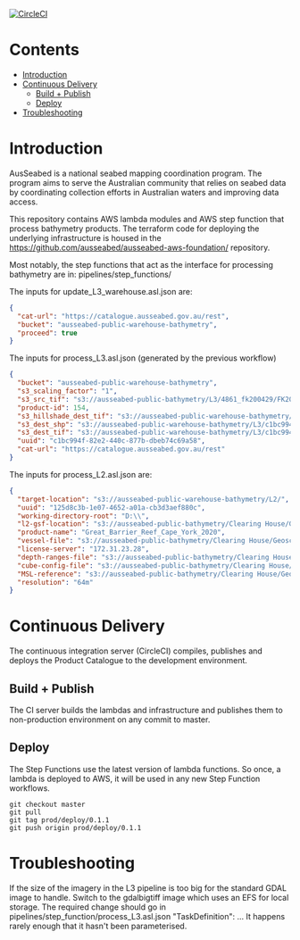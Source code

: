 [![CircleCI](https://circleci.com/gh/ausseabed/ausseabed-aws-tf-processing-pipeline.svg?style=svg&circle-token=46ef01ebd72b56ec05a514c067d23655292ac5d8)](https://circleci.com/gh/ausseabed/ausseabed-aws-tf-processing-pipeline)

<!-- omit in toc -->
# Contents
- [Introduction](#introduction)
- [Continuous Delivery](#continuous-delivery)
  - [Build + Publish](#build--publish)
  - [Deploy](#deploy)
- [Troubleshooting](#troubleshooting)

# Introduction
AusSeabed is a national seabed mapping coordination program. The program aims to serve the Australian community that relies on seabed data by coordinating collection efforts in Australian waters and improving data access. 

This repository contains AWS lambda modules and AWS step function that process bathymetry products. The terraform code for deploying the underlying infrastructure is housed in the https://github.com/ausseabed/ausseabed-aws-foundation/ repository.

Most notably, the step functions that act as the interface for processing bathymetry are in:
pipelines/step_functions/

The inputs for update_L3_warehouse.asl.json are:
```JSON
{
  "cat-url": "https://catalogue.ausseabed.gov.au/rest",
  "bucket": "ausseabed-public-warehouse-bathymetry",
  "proceed": true
}
```

The inputs for process_L3.asl.json (generated by the previous workflow)
```JSON
{
  "bucket": "ausseabed-public-warehouse-bathymetry",
  "s3_scaling_factor": "1",
  "s3_src_tif": "s3://ausseabed-public-bathymetry/L3/4861_fk200429/FK200429_Transit_to_McDermott_30m_CUBE_WGS84_floatingPtGeo.tif",
  "product-id": 154,
  "s3_hillshade_dest_tif": "s3://ausseabed-public-warehouse-bathymetry/L3/c1bc994f-82e2-440c-877b-dbeb74c69a58/asdf_000_asfd_Ellipsoid_hs.tif",
  "s3_dest_shp": "s3://ausseabed-public-warehouse-bathymetry/L3/c1bc994f-82e2-440c-877b-dbeb74c69a58/asdf_000_asfd_Ellipsoid.shp",
  "s3_dest_tif": "s3://ausseabed-public-warehouse-bathymetry/L3/c1bc994f-82e2-440c-877b-dbeb74c69a58/asdf_000_asfd_Ellipsoid_cog.tif",
  "uuid": "c1bc994f-82e2-440c-877b-dbeb74c69a58",
  "cat-url": "https://catalogue.ausseabed.gov.au/rest"
}
```

The inputs for process_L2.asl.json are:
```JSON
{
  "target-location": "s3://ausseabed-public-warehouse-bathymetry/L2/",
  "uuid": "125d8c3b-1e07-4652-a01a-cb3d3aef880c",
  "working-directory-root": "D:\\",
  "l2-gsf-location": "s3://ausseabed-public-bathymetry/Clearing House/Geoscience Australia/transit/FK200930/EM302_L2_Patch/",
  "product-name": "Great_Barrier_Reef_Cape_York_2020",
  "vessel-file": "s3://ausseabed-public-bathymetry/Clearing House/Geoscience Australia/Vessel Files/RV_Falkor_EM302.hvf",
  "license-server": "172.31.23.28",
  "depth-ranges-file": "s3://ausseabed-public-bathymetry/Clearing House/Geoscience Australia/depth_ranges.txt",
  "cube-config-file": "s3://ausseabed-public-bathymetry/Clearing House/Geoscience Australia/CUBEParams_AusSeabed_2019.xml",
  "MSL-reference": "s3://ausseabed-public-bathymetry/Clearing House/Geoscience Australia/s45e135inv.asc",
  "resolution": "64m"
}
```

# Continuous Delivery
The continuous integration server (CircleCI) compiles, publishes and deploys the Product Catalogue to the development environment. 
## Build + Publish
The CI server builds the lambdas and infrastructure and publishes them to non-production environment on any commit to master. 

## Deploy
The Step Functions use the latest version of lambda functions. So once, a lambda is deployed to AWS, it will be used in any new Step Function workflows.
```
git checkout master
git pull
git tag prod/deploy/0.1.1
git push origin prod/deploy/0.1.1
```

# Troubleshooting
If the size of the imagery in the L3 pipeline is too big for the standard GDAL image to handle. Switch to the gdalbigtiff image which uses an EFS for local storage. The required change should go in pipelines/step_function/process_L3.asl.json "TaskDefinition": ... It happens rarely enough that it hasn't been parameterised.